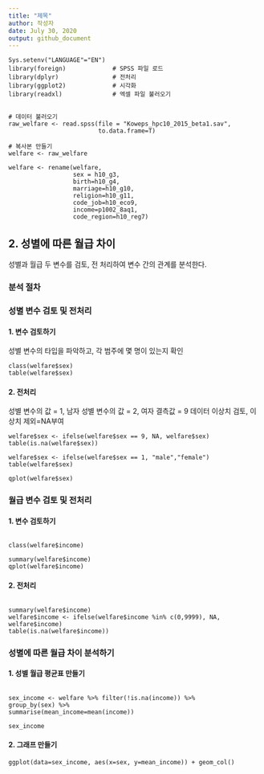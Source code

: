 ```yaml
---
title: "제목"
author: 작성자
date: July 30, 2020
output: github_document
---
```



```{r, include=F}
Sys.setenv("LANGUAGE"="EN")
library(foreign)             # SPSS 파일 로드
library(dplyr)               # 전처리
library(ggplot2)             # 시각화
library(readxl)              # 엑셀 파일 불러오기
```

```{r, warning=F,include=F}

# 데이터 불러오기
raw_welfare <- read.spss(file = "Koweps_hpc10_2015_beta1.sav",
                         to.data.frame=T)

# 복사본 만들기
welfare <- raw_welfare
```


```{R, eval=T,include=F}
welfare <- rename(welfare,
                  sex = h10_g3,
                  birth=h10_g4,
                  marriage=h10_g10,
                  religion=h10_g11,
                  code_job=h10_eco9,
                  income=p1002_8aq1,
                  code_region=h10_reg7)
```




## 2. 성별에 따른 월급 차이 

성별과 월급 두 변수를 검토, 전 처리하여 변수 간의 관계를 분석한다.
### 분석 절차

### 성별 변수 검토 및 전처리 

#### 1. 변수 검토하기
성별 변수의 타입을 파악하고, 각 범주에 몇 명이 있는지 확인

```{r,eval=T}
class(welfare$sex)
table(welfare$sex)

```
#### 2. 전처리

성별 변수의 값 = 1, 남자
성별 변수의 값 = 2, 여자
결측값 = 9
데이터 이상치 검토, 이상치 제외=NA부여

```{r,eval=T}
welfare$sex <- ifelse(welfare$sex == 9, NA, welfare$sex)
table(is.na(welfare$sex))
```

```{r,eval=T}
welfare$sex <- ifelse(welfare$sex == 1, "male","female")
table(welfare$sex)

qplot(welfare$sex)
```

### 월급 변수 검토 및 전처리

#### 1. 변수 검토하기

```{r,eval=T}

class(welfare$income)

summary(welfare$income)
qplot(welfare$income)

```
#### 2. 전처리

```{r,eval=T}

summary(welfare$income)
welfare$income <- ifelse(welfare$income %in% c(0,9999), NA, welfare$income)
table(is.na(welfare$income))
```
### 성별에 따른 월급 차이 분석하기

#### 1. 성별 월급 평균표 만들기

```{r,eval=T}

sex_income <- welfare %>% filter(!is.na(income)) %>% 
group_by(sex) %>% 
summarise(mean_income=mean(income))

sex_income
```


#### 2. 그래프 만들기

```{r,eval=T}
ggplot(data=sex_income, aes(x=sex, y=mean_income)) + geom_col()
```


